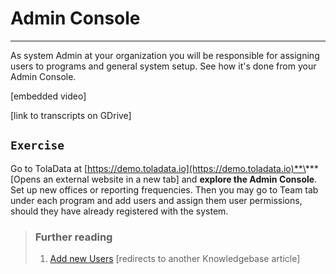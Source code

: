 # Admin Console

---

As system Admin at your organization you will be responsible for assigning users to programs and general system setup. See how it's done from your Admin Console.

\[embedded video\]

\[link to transcripts on GDrive\]

## `Exercise`

Go to TolaData at [https://demo.toladata.io](https://demo.toladata.io)**\*** \[Opens an external website in a new tab\] and **explore the Admin Console**. Set up new offices or reporting frequencies. Then you may go to Team tab under each program and add users and assign them user permissions, should they have already registered with the system.

### 

> ### Further reading
>
> 1. [Add new Users](https://help.toladata.com/4-manage-users/add-new-users.html) \[redirects to another Knowledgebase article\]



